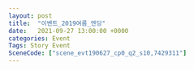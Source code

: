 ```yaml
---
layout: post
title:  "이벤트_2019여름_엔딩"
date:   2021-09-27 13:00:00 +0000
categories: Event
Tags: Story Event
SceneCode: ["scene_evt190627_cp0_q2_s10,7429311"]
---
```


